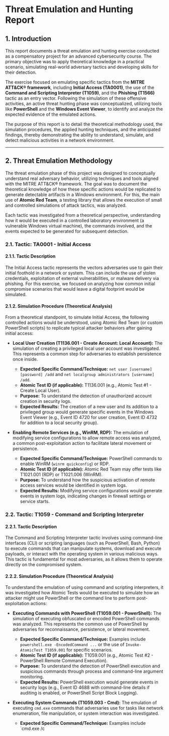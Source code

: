 # Threat Emulation and Hunting Report

## 1. Introduction

This report documents a threat emulation and hunting exercise conducted as a compensatory project for an advanced cybersecurity course. The primary objective was to apply theoretical knowledge in a practical scenario, simulating real-world adversary tactics and developing skills for their detection.

The exercise focused on emulating specific tactics from the **MITRE ATT&CK® framework**, including **Initial Access (TA0001)**, the use of the **Command and Scripting Interpreter (T1059)**, and the **Phishing (T1566)** tactic as an entry vector. Following the simulation of these offensive activities, an active threat hunting phase was conceptualized, utilizing tools like **PowerShell** and the **Windows Event Viewer**, to identify and analyze the expected evidence of the emulated actions.

The purpose of this report is to detail the theoretical methodology used, the simulation procedures, the applied hunting techniques, and the anticipated findings, thereby demonstrating the ability to understand, simulate, and detect malicious activities in a network environment.

---

## 2. Threat Emulation Methodology

The threat emulation phase of this project was designed to conceptually understand real adversary behavior, utilizing techniques and tools aligned with the MITRE ATT&CK® framework. The goal was to document the theoretical knowledge of how these specific actions would be replicated to generate detectable artifacts in a Windows environment. For this, the main use of **Atomic Red Team**, a testing library that allows the execution of small and controlled simulations of attack tactics, was analyzed.

Each tactic was investigated from a theoretical perspective, understanding how it would be executed in a controlled laboratory environment (a vulnerable Windows virtual machine), the commands involved, and the events expected to be generated for subsequent detection.

### 2.1. Tactic: TA0001 - Initial Access

#### 2.1.1. Tactic Description
The Initial Access tactic represents the vectors adversaries use to gain their initial foothold in a network or system. This can include the use of stolen credentials, exploitation of external vulnerabilities, or malware delivery via phishing. For this exercise, we focused on analyzing how common initial compromise scenarios that would leave a digital footprint would be simulated.

#### 2.1.2. Simulation Procedure (Theoretical Analysis)
From a theoretical standpoint, to simulate Initial Access, the following controlled actions would be understood, using Atomic Red Team (or custom PowerShell scripts) to replicate typical attacker behaviors after gaining initial access:

* **Local User Creation (T1136.001 - Create Account: Local Account):** The simulation of creating a privileged local user account was investigated. This represents a common step for adversaries to establish persistence once inside.
    * **Expected Specific Command/Technique:** `net user [username] [password] /add` and `net localgroup administrators [username] /add`.
    * **Atomic Test ID (if applicable):** T1136.001 (e.g., Atomic Test #1 - Create Local User).
    * **Purpose:** To understand the detection of unauthorized account creation in security logs.
    * **Expected Results:** The creation of a new user and its addition to a privileged group would generate specific events in the Windows Event Viewer (e.g., Event ID 4720 for user creation, Event ID 4732 for addition to a local security group).

* **Enabling Remote Services (e.g., WinRM, RDP):** The emulation of modifying service configurations to allow remote access was analyzed, a common post-exploitation action to facilitate lateral movement or persistence.
    * **Expected Specific Command/Technique:** PowerShell commands to enable WinRM (`winrm quickconfig`) or RDP.
    * **Atomic Test ID (if applicable):** Atomic Red Team may offer tests like T1021.001 (RDP) or T1021.006 (WinRM).
    * **Purpose:** To understand how the suspicious activation of remote access services would be identified in system logs.
    * **Expected Results:** Modifying service configurations would generate events in system logs, indicating changes in firewall settings or service starts.

### 2.2. Tactic: T1059 - Command and Scripting Interpreter

#### 2.2.1. Tactic Description
The Command and Scripting Interpreter tactic involves using command-line interfaces (CLI) or scripting languages (such as PowerShell, Bash, Python) to execute commands that can manipulate systems, download and execute payloads, or interact with the operating system in various malicious ways. This tactic is fundamental for most adversaries, as it allows them to operate directly on the compromised system.

#### 2.2.2. Simulation Procedure (Theoretical Analysis)
To understand the emulation of using command and scripting interpreters, it was investigated how Atomic Tests would be executed to simulate how an attacker might use PowerShell or the command line to perform post-exploitation actions:

* **Executing Commands with PowerShell (T1059.001 - PowerShell):** The simulation of executing obfuscated or encoded PowerShell commands was analyzed. This represents the common use of PowerShell by adversaries for reconnaissance, persistence, or lateral movement.
    * **Expected Specific Command/Technique:** Examples include `powershell.exe -EncodedCommand ...` or the use of `Invoke-AtomicTest T1059.001` for specific scenarios.
    * **Atomic Test ID (if applicable):** T1059.001 (e.g., Atomic Test #2 - PowerShell Remote Command Execution).
    * **Purpose:** To understand the detection of PowerShell execution and suspicious commands through process and command-line argument monitoring.
    * **Expected Results:** PowerShell execution would generate events in security logs (e.g., Event ID 4688 with command-line details if auditing is enabled, or PowerShell Script Block Logging).

* **Executing System Commands (T1059.003 - Cmd):** The emulation of executing `cmd.exe` commands that adversaries use for tasks like network enumeration, file manipulation, or system interaction was investigated.
    * **Expected Specific Command/Technique:** Examples include `cmd.exe /c
